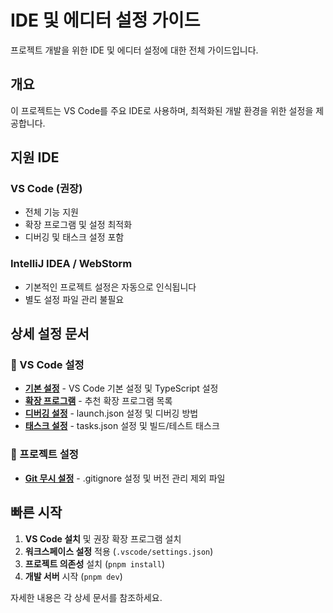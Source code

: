 # IDE 및 에디터 설정 가이드

프로젝트 개발을 위한 IDE 및 에디터 설정에 대한 전체 가이드입니다.

## 개요

이 프로젝트는 VS Code를 주요 IDE로 사용하며, 최적화된 개발 환경을 위한 설정을 제공합니다.

## 지원 IDE

### VS Code (권장)

- 전체 기능 지원
- 확장 프로그램 및 설정 최적화
- 디버깅 및 태스크 설정 포함

### IntelliJ IDEA / WebStorm

- 기본적인 프로젝트 설정은 자동으로 인식됩니다
- 별도 설정 파일 관리 불필요

## 상세 설정 문서

### 📁 VS Code 설정

- **[기본 설정](./vscode-settings.md)** - VS Code 기본 설정 및 TypeScript 설정
- **[확장 프로그램](./vscode-extensions.md)** - 추천 확장 프로그램 목록
- **[디버깅 설정](./vscode-launch.md)** - launch.json 설정 및 디버깅 방법
- **[태스크 설정](./vscode-tasks.md)** - tasks.json 설정 및 빌드/테스트 태스크

### 📁 프로젝트 설정

- **[Git 무시 설정](./project-gitignore.md)** - .gitignore 설정 및 버전 관리 제외 파일

## 빠른 시작

1. **VS Code 설치** 및 권장 확장 프로그램 설치
2. **워크스페이스 설정** 적용 (`.vscode/settings.json`)
3. **프로젝트 의존성** 설치 (`pnpm install`)
4. **개발 서버** 시작 (`pnpm dev`)

자세한 내용은 각 상세 문서를 참조하세요.
